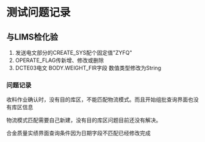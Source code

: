 # 测试问题记录

## 与LIMS检化验

1. 发送电文部分的CREATE_SYS配个固定值"ZYFQ"
2. OPERATE_FLAG传新增、修改或删除
3. DCTE03电文 BODY.WEIGHT_FIR字段 数值类型修改为String

### 问题记录

收料作业确认时，没有目的库区，不能匹配物流模式。而且开始组批查询界面也没有库区信息

物流模式匹配需要自己新建，没有目的库区问题目前还没有解决。

合金质量实绩界面查询条件因为日期字段不匹配已经修改完成
